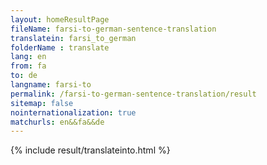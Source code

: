 ```yaml
---
layout: homeResultPage
fileName: farsi-to-german-sentence-translation
translatein: farsi_to_german
folderName : translate
lang: en
from: fa
to: de
langname: farsi-to
permalink: /farsi-to-german-sentence-translation/result
sitemap: false
nointernationalization: true
matchurls: en&&fa&&de
---
```

{% include result/translateinto.html %}

<script src="/js/result/translation.js" data-foldername="{{page.folderName}}" data-lang="{{page.lang}}"></script>
